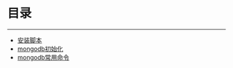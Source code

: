 # 目录

****

* [安装脚本](scripts/install_mongodb.sh)
* [mongodb初始化](articles/mongodb初始化.md)
* [mongodb常用命令](articles/mongodb常用命令.md)